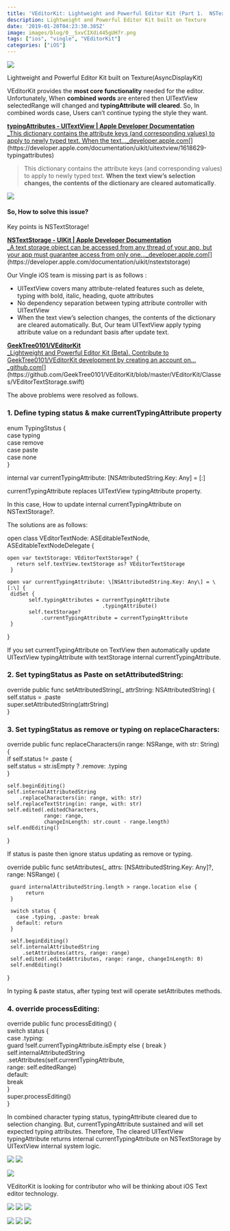 ```yaml
---
title: 'VEditorKit: Lightweight and Powerful Editor Kit (Part 1.  NSTextStorage)'
description: Lightweight and Powerful Editor Kit built on Texture
date: '2019-01-20T04:23:30.385Z'
image: images/blog/0__SxvCIXdi445gUH7r.png
tags: ["ios", "vingle", "VEditorKit"]
categories: ["iOS"]
---
```


![](/images/blog/0__SxvCIXdi445gUH7r.png)

Lightweight and Powerful Editor Kit built on Texture(AsyncDisplayKit)

VEditorKit provides the **most core functionality** needed for the editor. Unfortunately, When **combined words** are entered then UITextView selectedRange will changed and **typingAttribute will cleared**. So, In combined words case, Users can’t continue typing the style they want.

[**typingAttributes - UITextView | Apple Developer Documentation**  
_This dictionary contains the attribute keys (and corresponding values) to apply to newly typed text. When the text…_developer.apple.com](https://developer.apple.com/documentation/uikit/uitextview/1618629-typingattributes "https://developer.apple.com/documentation/uikit/uitextview/1618629-typingattributes")[](https://developer.apple.com/documentation/uikit/uitextview/1618629-typingattributes)

> This dictionary contains the attribute keys (and corresponding values) to apply to newly typed text. **When the text view’s selection changes, the contents of the dictionary are cleared automatically**.

![](/images/blog/0__Ci6__gbc8tjS1vW1R.jpg)

#### So, How to solve this issue?

Key points is NSTextStorage!

[**NSTextStorage - UIKit | Apple Developer Documentation**  
_A text storage object can be accessed from any thread of your app, but your app must guarantee access from only one…_developer.apple.com](https://developer.apple.com/documentation/uikit/nstextstorage "https://developer.apple.com/documentation/uikit/nstextstorage")[](https://developer.apple.com/documentation/uikit/nstextstorage)

Our Vingle iOS team is missing part is as follows :

*   UITextView covers many attribute-related features such as delete, typing with bold, italic, heading, quote attributes
*   No dependency separation between typing attribute controller with UITextView
*   When the text view’s selection changes, the contents of the dictionary are cleared automatically. But, Our team UITextView apply typing attribute value on a redundant basis after update text.

[**GeekTree0101/VEditorKit**  
_Lightweight and Powerful Editor Kit (Beta). Contribute to GeekTree0101/VEditorKit development by creating an account on…_github.com](https://github.com/GeekTree0101/VEditorKit/blob/master/VEditorKit/Classes/VEditorTextStorage.swift "https://github.com/GeekTree0101/VEditorKit/blob/master/VEditorKit/Classes/VEditorTextStorage.swift")[](https://github.com/GeekTree0101/VEditorKit/blob/master/VEditorKit/Classes/VEditorTextStorage.swift)

The above problems were resolved as follows.

### 1\. Define typing status & make currentTypingAttribute property

enum TypingStstus {         
 case typing          
 case remove          
 case paste         
 case none      
}  
  
internal var currentTypingAttribute: \[NSAttributedString.Key: Any\] = \[:\]

currentTypingAttribute replaces UITextView typingAttribute property.

In this case, How to update internal currentTypingAttribute on NSTextStorage?.

The solutions are as follows:

open class VEditorTextNode: ASEditableTextNode, ASEditableTextNodeDelegate {          
      
    open var textStorage: VEditorTextStorage? {   
       return self.textView.textStorage as? VEditorTextStorage      
     }     
      
    open var currentTypingAttribute: \[NSAttributedString.Key: Any\] = \[:\] {          
     didSet {  
           self.typingAttributes = currentTypingAttribute  
                                   .typingAttribute()  
           self.textStorage?  
               .currentTypingAttribute = currentTypingAttribute  
     }     
}

If you set currentTypingAttribute on TextView then automatically update UITextView typingAttribute with textStorage internal currentTypingAttribute.

### 2\. Set typingStatus as Paste on setAttributedString:

override public func setAttributedString(\_ attrString: NSAttributedString) {          
    self.status = .paste          
    super.setAttributedString(attrString)      
}

### 3\. Set typingStatus as remove or typing on replaceCharacters:

override public func replaceCharacters(in range: NSRange, with str: String) {          
    if self.status != .paste {         
        self.status = str.isEmpty ? .remove: .typing         
    }                

    self.beginEditing()         
    self.internalAttributedString  
        .replaceCharacters(in: range, with: str)          
    self.replaceTextString(in: range, with: str)       
    self.edited(.editedCharacters,  
                range: range,  
                changeInLength: str.count - range.length)          
    self.endEditing()     
}

If status is paste then ignore status updating as remove or typing.

override public func setAttributes(\_ attrs: \[NSAttributedString.Key: Any\]?, range: NSRange) {      

     guard internalAttributedString.length > range.location else {   
          return   
     }           
         
     switch status {        
       case .typing, .paste: break      
       default: return          
     }         
          
     self.beginEditing()  
     self.internalAttributedString  
         .setAttributes(attrs, range: range)  
     self.edited(.editedAttributes, range: range, changeInLength: 0)  
     self.endEditing()      
}

In typing & paste status, after typing text will operate setAttributes methods.

### 4\. override processEditing:

override public func processEditing() {  
       switch status {  
        case .typing:     
           guard !self.currentTypingAttribute.isEmpty else { break }  
           self.internalAttributedString  
               .setAttributes(self.currentTypingAttribute,  
                              range: self.editedRange)         
        default:              
            break         
      }   
       super.processEditing()     
}

In combined character typing status, typingAttribute cleared due to selection changing. But, currentTypingAttribute sustained and will set expected typing attributes. Therefore, The cleared UITextView typingAttribute returns internal currentTypingAttribute on NSTextStorage by UITextView internal system logic.

![](/images/blog/1__GPJAsVw4I3XUyPsDEejF9w.gif)
![](/images/blog/1__ewpzNsWOxjOW8AADYYr3pg.gif)

![](/images/blog/1__6HbBYrl6A4WEKAa8Wh6diQ.png)

VEditorKit is looking for contributor who will be thinking about iOS Text editor technology.

![](/images/blog/1__GPJAsVw4I3XUyPsDEejF9w.gif)
![](/images/blog/1__ewpzNsWOxjOW8AADYYr3pg.gif)
![](/images/blog/1__PRjX2mIls8nOIfx2hRavNg.gif)

![](/images/blog/1__faTeUe8mKcnq9Z8ltt__zUA.gif)
![](/images/blog/1__9ytvYQ__cRnh7P7FJYxKoYQ.gif)
![](/images/blog/1__rRnf__vMUta7SUS__7hH2nmw.gif)